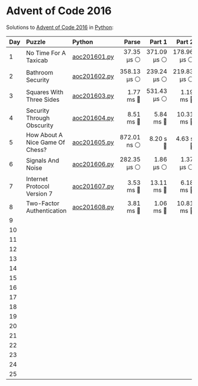 # Advent of Code 2016

Solutions to [Advent of Code 2016](https://adventofcode.com/2016/) in [Python](https://www.python.org/):

| Day  | Puzzle                          | Python                                                         |       Parse |      Part 1 |      Part 2 |       Total |
| :--- | :------------------------------ | :------------------------------------------------------------- | ----------: | ----------: | ----------: | ----------: |
| 1    | No Time For A Taxicab           | [aoc201601.py](01_no_time_for_a_taxicab/aoc201601.py)          |  37.35 μs ⚪️ | 371.09 μs ⚪️ | 178.96 μs ⚪️ | 587.39 μs ⚪️ |
| 2    | Bathroom Security               | [aoc201602.py](02_bathroom_security/aoc201602.py)              | 358.13 μs ⚪️ | 239.24 μs ⚪️ | 219.83 μs ⚪️ | 817.20 μs ⚪️ |
| 3    | Squares With Three Sides        | [aoc201603.py](03_squares_with_three_sides/aoc201603.py)       |   1.77 ms 🔵 | 531.43 μs ⚪️ |   1.19 ms 🔵 |   3.49 ms 🔵 |
| 4    | Security Through Obscurity      | [aoc201604.py](04_security_through_obscurity/aoc201604.py)     |   8.51 ms 🔵 |   5.84 ms 🔵 |  10.31 ms 🔵 |  24.66 ms 🔵 |
| 5    | How About A Nice Game Of Chess? | [aoc201605.py](05_how_about_a_nice_game_of_chess/aoc201605.py) | 872.01 ns ⚪️ |    8.20 s 🔴 |    4.63 s 🔴 |   12.83 s 🔴 |
| 6    | Signals And Noise               | [aoc201606.py](06_signals_and_noise/aoc201606.py)              | 282.35 μs ⚪️ |   1.86 μs ⚪️ |   1.37 μs ⚪️ | 285.59 μs ⚪️ |
| 7    | Internet Protocol Version 7     | [aoc201607.py](07_internet_protocol_version_7/aoc201607.py)    |   3.53 ms 🔵 |  13.11 ms 🔵 |   6.18 ms 🔵 |  22.83 ms 🔵 |
| 8    | Two-Factor Authentication       | [aoc201608.py](08_two-factor_authentication/aoc201608.py)      |   3.81 ms 🔵 |   1.06 ms 🔵 |  10.81 ms 🔵 |  15.68 ms 🔵 |
| 9    |                                 |                                                                |             |             |             |             |
| 10   |                                 |                                                                |             |             |             |             |
| 11   |                                 |                                                                |             |             |             |             |
| 12   |                                 |                                                                |             |             |             |             |
| 13   |                                 |                                                                |             |             |             |             |
| 14   |                                 |                                                                |             |             |             |             |
| 15   |                                 |                                                                |             |             |             |             |
| 16   |                                 |                                                                |             |             |             |             |
| 17   |                                 |                                                                |             |             |             |             |
| 18   |                                 |                                                                |             |             |             |             |
| 19   |                                 |                                                                |             |             |             |             |
| 20   |                                 |                                                                |             |             |             |             |
| 21   |                                 |                                                                |             |             |             |             |
| 22   |                                 |                                                                |             |             |             |             |
| 23   |                                 |                                                                |             |             |             |             |
| 24   |                                 |                                                                |             |             |             |             |
| 25   |                                 |                                                                |             |             |             |             |
